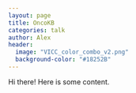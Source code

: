 ```yaml
---
layout: page
title: OncoKB
categories: talk
author: Alex
header:
  image: "VICC_color_combo_v2.png"
  background-color: "#18252B"
---
```


Hi there! Here is some content.

